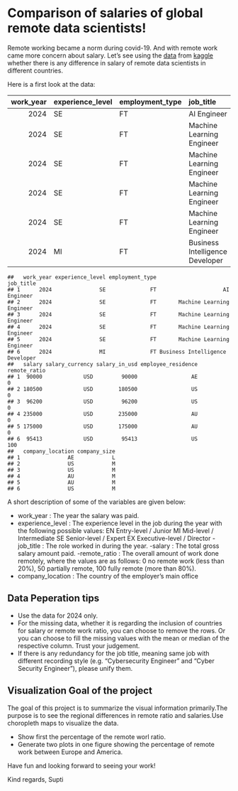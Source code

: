 # Comparison of salaries of global remote data scientists!

Remote working became a norm during covid-19. And with remote work came
more concern about salary. Let’s see using the
[data](https://github.com/Dr-Eberle-Zentrum/Data-projects-with-R-and-GitHub/blob/main/Projects/Supti7/Salaries_data_scientists.csv)
from
[kaggle](https://www.kaggle.com/datasets/abhinavshaw09/data-science-job-salaries-2024?resource=download)
whether there is any difference in salary of remote data scientists in
different countries.

Here is a first look at the data:

<table>
<colgroup>
<col style="width: 5%" />
<col style="width: 9%" />
<col style="width: 9%" />
<col style="width: 18%" />
<col style="width: 4%" />
<col style="width: 9%" />
<col style="width: 8%" />
<col style="width: 10%" />
<col style="width: 7%" />
<col style="width: 9%" />
<col style="width: 7%" />
</colgroup>
<thead>
<tr class="header">
<th style="text-align: right;">work_year</th>
<th style="text-align: left;">experience_level</th>
<th style="text-align: left;">employment_type</th>
<th style="text-align: left;">job_title</th>
<th style="text-align: right;">salary</th>
<th style="text-align: left;">salary_currency</th>
<th style="text-align: right;">salary_in_usd</th>
<th style="text-align: left;">employee_residence</th>
<th style="text-align: right;">remote_ratio</th>
<th style="text-align: left;">company_location</th>
<th style="text-align: left;">company_size</th>
</tr>
</thead>
<tbody>
<tr class="odd">
<td style="text-align: right;">2024</td>
<td style="text-align: left;">SE</td>
<td style="text-align: left;">FT</td>
<td style="text-align: left;">AI Engineer</td>
<td style="text-align: right;">90000</td>
<td style="text-align: left;">USD</td>
<td style="text-align: right;">90000</td>
<td style="text-align: left;">AE</td>
<td style="text-align: right;">0</td>
<td style="text-align: left;">AE</td>
<td style="text-align: left;">L</td>
</tr>
<tr class="even">
<td style="text-align: right;">2024</td>
<td style="text-align: left;">SE</td>
<td style="text-align: left;">FT</td>
<td style="text-align: left;">Machine Learning Engineer</td>
<td style="text-align: right;">180500</td>
<td style="text-align: left;">USD</td>
<td style="text-align: right;">180500</td>
<td style="text-align: left;">US</td>
<td style="text-align: right;">0</td>
<td style="text-align: left;">US</td>
<td style="text-align: left;">M</td>
</tr>
<tr class="odd">
<td style="text-align: right;">2024</td>
<td style="text-align: left;">SE</td>
<td style="text-align: left;">FT</td>
<td style="text-align: left;">Machine Learning Engineer</td>
<td style="text-align: right;">96200</td>
<td style="text-align: left;">USD</td>
<td style="text-align: right;">96200</td>
<td style="text-align: left;">US</td>
<td style="text-align: right;">0</td>
<td style="text-align: left;">US</td>
<td style="text-align: left;">M</td>
</tr>
<tr class="even">
<td style="text-align: right;">2024</td>
<td style="text-align: left;">SE</td>
<td style="text-align: left;">FT</td>
<td style="text-align: left;">Machine Learning Engineer</td>
<td style="text-align: right;">235000</td>
<td style="text-align: left;">USD</td>
<td style="text-align: right;">235000</td>
<td style="text-align: left;">AU</td>
<td style="text-align: right;">0</td>
<td style="text-align: left;">AU</td>
<td style="text-align: left;">M</td>
</tr>
<tr class="odd">
<td style="text-align: right;">2024</td>
<td style="text-align: left;">SE</td>
<td style="text-align: left;">FT</td>
<td style="text-align: left;">Machine Learning Engineer</td>
<td style="text-align: right;">175000</td>
<td style="text-align: left;">USD</td>
<td style="text-align: right;">175000</td>
<td style="text-align: left;">AU</td>
<td style="text-align: right;">0</td>
<td style="text-align: left;">AU</td>
<td style="text-align: left;">M</td>
</tr>
<tr class="even">
<td style="text-align: right;">2024</td>
<td style="text-align: left;">MI</td>
<td style="text-align: left;">FT</td>
<td style="text-align: left;">Business Intelligence Developer</td>
<td style="text-align: right;">95413</td>
<td style="text-align: left;">USD</td>
<td style="text-align: right;">95413</td>
<td style="text-align: left;">US</td>
<td style="text-align: right;">100</td>
<td style="text-align: left;">US</td>
<td style="text-align: left;">M</td>
</tr>
</tbody>
</table>

    ##   work_year experience_level employment_type                       job_title
    ## 1      2024               SE              FT                     AI Engineer
    ## 2      2024               SE              FT       Machine Learning Engineer
    ## 3      2024               SE              FT       Machine Learning Engineer
    ## 4      2024               SE              FT       Machine Learning Engineer
    ## 5      2024               SE              FT       Machine Learning Engineer
    ## 6      2024               MI              FT Business Intelligence Developer
    ##   salary salary_currency salary_in_usd employee_residence remote_ratio
    ## 1  90000             USD         90000                 AE            0
    ## 2 180500             USD        180500                 US            0
    ## 3  96200             USD         96200                 US            0
    ## 4 235000             USD        235000                 AU            0
    ## 5 175000             USD        175000                 AU            0
    ## 6  95413             USD         95413                 US          100
    ##   company_location company_size
    ## 1               AE            L
    ## 2               US            M
    ## 3               US            M
    ## 4               AU            M
    ## 5               AU            M
    ## 6               US            M

A short description of some of the variables are given below:

-   work\_year : The year the salary was paid.
-   experience\_level : The experience level in the job during the year
    with the following possible values: EN Entry-level / Junior MI
    Mid-level / Intermediate SE Senior-level / Expert EX Executive-level
    / Director -job\_title : The role worked in during the year. -salary
    : The total gross salary amount paid. -remote\_ratio : The overall
    amount of work done remotely, where the values are as follows: 0 no
    remote work (less than 20%), 50 partially remote, 100 fully remote
    (more than 80%).
-   company\_location : The country of the employer’s main office

## Data Peperation tips

-   Use the data for 2024 only.
-   For the missing data, whether it is regarding the inclusion of
    countries for salary or remote work ratio, you can choose to remove
    the rows. Or you can choose to fill the missing values with the mean
    or median of the respective column. Trust your judgement.
-   If there is any redundancy for the job title, meaning same job with
    different recording style (e.g. “Cybersecurity Engineer” and “Cyber
    Security Engineer”), please unify them.

## Visualization Goal of the project

The goal of this project is to summarize the visual information
primarily.The purpose is to see the regional differences in remote ratio
and salaries.Use choropleth maps to visualize the data.

-   Show first the percentage of the remote worl ratio.
-   Generate two plots in one figure showing the percentage of remote
    work between Europe and America.

Have fun and looking forward to seeing your work!

Kind regards, Supti
